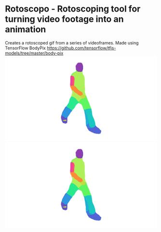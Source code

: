 # Rotoscopo - Rotoscoping tool for turning video footage into an animation
Creates a rotoscoped gif from a series of videoframes. Made using TensorFlow BodyPix https://github.com/tensorflow/tfjs-models/tree/master/body-pix
![walking](https://raw.githubusercontent.com/wiedzj/rotoscopo/main/examples/walking.gif)
![peermeneer](https://raw.githubusercontent.com/wiedzj/rotoscopo/main/examples/walking.gif)
